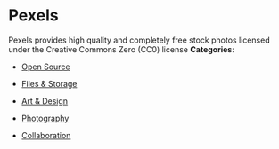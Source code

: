 # Pexels


Pexels provides high quality and completely free stock photos licensed under the Creative Commons Zero (CC0) license
**Categories**:

- [Open Source](https://github/awesome-apis/awesome-apis#open-source)

- [Files & Storage](https://github/awesome-apis/awesome-apis#files-and-storage)

- [Art & Design](https://github/awesome-apis/awesome-apis#art-and-design)

- [Photography](https://github/awesome-apis/awesome-apis#photography)

- [Collaboration](https://github/awesome-apis/awesome-apis#collaboration)



